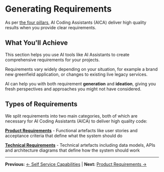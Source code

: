 # Generating Requirements

As per [the four pillars](../getting-started/the-four-pillars.md), AI Coding Assistants (AICA) deliver high quality results when you provide clear requirements.

## What You'll Achieve

This section helps you use AI tools like AI Assistants to create comprehensive requirements for your projects.

Requirements vary widely depending on your situation, for example a brand new greenfield application, or changes to existing live legacy services.

AI can help you with both requirement **generation** and **ideation**, giving you fresh perspectives and approaches you might not have considered.

## Types of Requirements

We split requirements into two main categories, both of which are necessary for AI Coding Assistants (AICA) to deliver high quality code:

**[Product Requirements](product-requirements.md)** - Functional artefacts like user stories and acceptance criteria that define what the system should do

**[Technical Requirements](technical-requirements.md)** - Technical artefacts including data models, APIs and architecture diagrams that define how the system should work



---

**Previous:** [← Self Service Capabilities](../getting-started/self-service-capabilities.md) | **Next:** [Product Requirements →](product-requirements.md)
